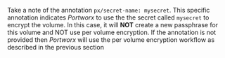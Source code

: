 Take a note of the annotation `px/secret-name: mysecret`. This specific annotation indicates _Portworx_ to use the the secret called `mysecret` to encrypt the volume. In this case, it will **NOT**  create a new passphrase for this volume and NOT use per volume encryption. If the annotation is not provided then _Portworx_ will use the per volume encryption workflow as described in the previous section